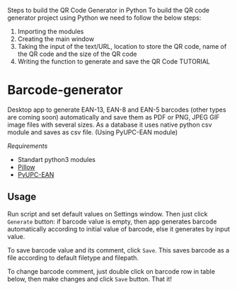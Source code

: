 Steps to build the QR Code Generator in Python
To build the QR code generator project using Python we need to follow the below steps:
1. Importing the modules
2. Creating the main window
3. Taking the input of the text/URL, location to store the QR code, name of the QR code and the size of the QR code
4. Writing the function to generate and save the QR Code
TUTORIAL
# Barcode-generator
Desktop app to generate EAN-13, EAN-8 and EAN-5 barcodes (other types are coming soon) 
automatically and save them as PDF or PNG, JPEG GIF image files with several sizes. 
As a database it uses native python csv module and saves as csv file.
(Using PyUPC-EAN module)

*Requirements*
- Standart python3 modules
- [Pillow](https://pypi.python.org/pypi/Pillow/4.3.0)
- [PyUPC-EAN](https://pypi.python.org/pypi/PyUPC-EAN/)

Usage
-----

Run script and set default values on Settings window. 
Then just click  `Generate` button: if barcode value is empty, 
then app generates barcode automatically according to initial value of barcode, 
else it generates by input value.

To save barcode value and its comment, click `Save`. 
This saves barcode as a file according to default filetype and filepath.

To change barcode comment, just double click on barcode row in table below, 
then make changes and click `Save` button. That it!
